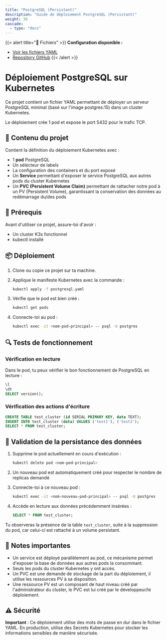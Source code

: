 ```yaml
---
title: "PostgreSQL (Persistant)"
description: "Guide de déploiement PostgreSQL (Persistant)"
weight: 30
cascade:
  - type: "docs"
---
```



{{< alert title="📁 Fichiers" >}}
**Configuration disponible :**
- [Voir les fichiers YAML](/files/)
- [Repository GitHub](https://github.com/maxime67/manifest_k3s_sample)
{{< /alert >}}

# Déploiement PostgreSQL sur Kubernetes

Ce projet contient un fichier YAML permettant de déployer un serveur PostgreSQL minimal (basé sur l'image postgres:15) dans un cluster Kubernetes.

Le déploiement crée 1 pod et expose le port 5432 pour le trafic TCP.

## 📂 Contenu du projet

Contient la définition du déploiement Kubernetes avec :

- 1 **pod** PostgreSQL
- Un sélecteur de labels
- La configuration des containers et du port exposé
- Un **Service** permettant d'exposer le service PostgreSQL aux autres pods du cluster Kubernetes
- Un **PVC (Persistent Volume Claim)** permettant de rattacher notre pod à un PV (Persistent Volume), garantissant la conservation des données au redémarrage du/des pods

## 🚀 Prérequis

Avant d'utiliser ce projet, assure-toi d'avoir :

- Un cluster K3s fonctionnel
- kubectl installé

## 📦 Déploiement

1. Clone ou copie ce projet sur ta machine.

2. Applique le manifeste Kubernetes avec la commande :
   ```bash
   kubectl apply -f postgresql.yaml
   ```

3. Vérifie que le pod est bien créé :
   ```bash
   kubectl get pods
   ```

4. Connecte-toi au pod :
   ```bash
   kubectl exec -it <nom-pod-principal> -- psql -U postgres
   ```

## 🔍 Tests de fonctionnement

### Vérification en lecture

Dans le pod, tu peux vérifier le bon fonctionnement de PostgreSQL en lecture :

```sql
\l
\dt
SELECT version();
```

### Vérification des actions d'écriture

```sql
CREATE TABLE test_cluster (id SERIAL PRIMARY KEY, data TEXT);
INSERT INTO test_cluster (data) VALUES ('test1'), ('test2');
SELECT * FROM test_cluster;
```

## 🔄 Validation de la persistance des données

1. Supprime le pod actuellement en cours d'exécution :
   ```bash
   kubectl delete pod <nom-pod-principal>
   ```

2. Un nouveau pod est automatiquement créé pour respecter le nombre de replicas demandé

3. Connecte-toi à ce nouveau pod :
   ```bash
   kubectl exec -it <nom-nouveau-pod-principal> -- psql -U postgres
   ```

4. Accède en lecture aux données précédemment insérées :
   ```sql
   SELECT * FROM test_cluster;
   ```

Tu observeras la présence de la table `test_cluster`, suite à la suppression du pod, car celui-ci est rattaché à un volume persistant.

## 📌 Notes importantes

- Un service est déployé parallèlement au pod, ce mécanisme permet d'exposer la base de données aux autres pods la consommant.
- Seuls les pods du cluster Kubernetes y ont accès.
- Un PVC est une demande de stockage de la part du déploiement, il utilise les ressources PV à sa disposition.
- Une ressource PV est un composant de haut niveau créé par l'administrateur du cluster, le PVC est lui créé par le développeur/le déploiement.

## ⚠️ Sécurité

**Important** : Ce déploiement utilise des mots de passe en dur dans le fichier YAML. En production, utilise des Secrets Kubernetes pour stocker les informations sensibles de manière sécurisée.